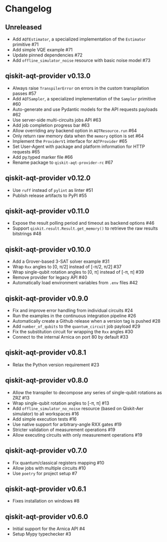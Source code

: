 # Changelog

## Unreleased

* Add `AQTEstimator`, a specialized implementation of the `Estimator` primitive #71
* Add simple VQE example #71
* Update pinned dependencies #72
* Add `offline_simulator_noise` resource with basic noise model #73

## qiskit-aqt-provider v0.13.0

* Always raise `TranspilerError` on errors in the custom transpilation passes #57
* Add `AQTSampler`, a specialized implementation of the `Sampler` primitive #60
* Auto-generate and use Pydantic models for the API requests payloads #62
* Use server-side multi-circuits jobs API #63
* Add job completion progress bar #63
* Allow overriding any backend option in `AQTResource.run` #64
* Only return raw memory data when the `memory` option is set #64
* Implement the `ProviderV1` interface for `AQTProvider` #65
* Set User-Agent with package and platform information for HTTP requests #65
* Add py.typed marker file #66
* Rename package to `qiskit-aqt-provider-rc` #67

## qiskit-aqt-provider v0.12.0

* Use `ruff` instead of `pylint` as linter #51
* Publish release artifacts to PyPI #55

## qiskit-aqt-provider v0.11.0

* Expose the result polling period and timeout as backend options #46
* Support `qiskit.result.Result.get_memory()` to retrieve the raw results bitstrings #48

## qiskit-aqt-provider v0.10.0

* Add a Grover-based 3-SAT solver example #31
* Wrap `Rxx` angles to [0, π/2] instead of [-π/2, π/2] #37
* Wrap single-qubit rotation angles to [0, π] instead of [-π, π]  #39
* Remove provider for legacy API #40
* Automatically load environment variables from `.env` files #42

## qiskit-aqt-provider v0.9.0

* Fix and improve error handling from individual circuits #24
* Run the examples in the continuous integration pipeline #26
* Automatically create a Github release when a version tag is pushed #28
* Add `number_of_qubits` to the `quantum_circuit` job payload #29
* Fix the substitution circuit for wrapping the `Rxx` angles #30
* Connect to the internal Arnica on port 80 by default #33

## qiskit-aqt-provider v0.8.1

* Relax the Python version requirement #23

## qiskit-aqt-provider v0.8.0

* Allow the transpiler to decompose any series of single-qubit rotations as ZRZ #13
* Wrap single-qubit rotation angles to [-π, π] #13
* Add `offline_simulator_no_noise` resource (based on Qiskit-Aer simulator) to all workspaces #16
* Add simple execution tests #16
* Use native support for arbitrary-angle RXX gates #19
* Stricter validation of measurement operations #19
* Allow executing circuits with only measurement operations #19

## qiskit-aqt-provider v0.7.0

* Fix quantum/classical registers mapping #10
* Allow jobs with multiple circuits #10
* Use `poetry` for project setup #7

## qiskit-aqt-provider v0.6.1

* Fixes installation on windows #8

## qiskit-aqt-provider v0.6.0

* Initial support for the Arnica API #4
* Setup Mypy typechecker #3
